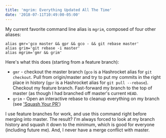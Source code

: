 ```yaml
---
title: 'mgrim: Everything Updated All The Time'
date: '2018-07-11T10:49:00-05:00'
---
```


My current favorite command line alias is `mgrim`, composed of four other aliases:

```
alias gmr='gco master && gpr && gco - && git rebase master'
alias grim='git rebase -i master'
alias mgrim='gmr && grim'
```

Here's what this does (starting from a feature branch):

- `gmr` - checkout the master branch (`gco` is a Hashrocket alias for `git checkout`. Pull from origin/master and try to put my commits in the right place in history (`gpr` is a Hashrocket alias for `git pull --rebase`). Checkout my feature branch. Fast-forward my branch to the top of master (as though I had branched off master's current `HEAD`.
- `grim` - Open an interactive rebase to cleanup everything on my branch (see ['Squash Your PR'](http://www.jakeworth.com/squash-your-pr))

I use feature branches for work, and use this command right before merging into master. The result? I'm always forced to look at my branch history and squash it down to the minimum, which is good for everyone (including future me). And, I never have a merge conflict with master.
